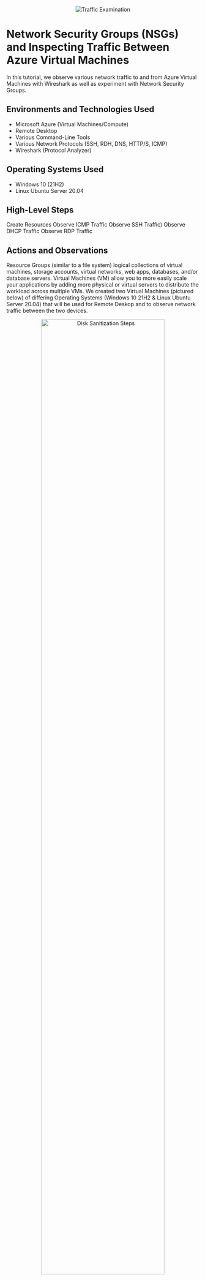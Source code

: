 <p align="center">
<img src="https://i.imgur.com/Ua7udoS.png" alt="Traffic Examination"/>
</p>

<h1>Network Security Groups (NSGs) and Inspecting Traffic Between Azure Virtual Machines</h1>
In this tutorial, we observe various network traffic to and from Azure Virtual Machines with Wireshark as well as experiment with Network Security Groups. <br />

<h2>Environments and Technologies Used</h2>

- Microsoft Azure (Virtual Machines/Compute)
- Remote Desktop
- Various Command-Line Tools
- Various Network Protocols (SSH, RDH, DNS, HTTP/S, ICMP)
- Wireshark (Protocol Analyzer)

<h2>Operating Systems Used </h2>

- Windows 10 (21H2)
- Linux Ubuntu Server 20.04

<h2>High-Level Steps</h2>

Create Resources
Observe ICMP Traffic
Observe SSH Traffic)
Observe DHCP Traffic
Observe RDP Traffic

<h2>Actions and Observations</h2>

<p>Resource Groups (similar to a file system) logical collections of virtual machines, storage accounts, virtual networks, web apps, databases, and/or database servers.  
Virtual Machines (VM) allow you to more easily scale your applications by adding more physical or virtual servers to distribute the workload across multiple VMs. We created two Virtual Machines (pictured below) of differing Operating Systems (Windows 10 21H2 & Linux Ubuntu Server 20.04) that will be used for Remote Deskop and to observe network traffic between the two devices. 
</p>

<p align="center">
<img src="https://i.imgur.com/BifIhxG.png" height="80%" width="80%" alt="Disk Sanitization Steps"/>
</p>

<br />

<p>Remote desktop allows the user to connect to a computer in another location, see that computer's desktop and interact with it as if it were local. A quick search for "remote desktop connection" will allow the user to access the VM. Here we will be entering the details of the public IP address for VM1 (Windows 10 21H2) to install Wireshark (packet analysis software) instead of using our local machine. (below pictured search of remote desktop and the result to enter IP address)</p>

<p align="center">
<img src="https://i.imgur.com/PEeQyYV.png" height="80%" width="80%" alt="Disk Sanitization Steps"/>
</p>

On the virtual machine with Windows 10, download Wireshark (Windows Installer 64-bit) and continue with all the default options.

Npcap will pop up to install, go ahead and install that with defaults and wireshark will continue to install after.

Open Wirehsark in the VM, click Ethernet and then click the blue fin at the top left under 'File' to begin capturing packets. Notice all the traffic already happening that happens in the background.

<br />
<p>
After retrieving the private IP address from VM2 (Linux Ubutu Server 20.04) we can now ping that private IP address from VM1 (Windows 10 21H2) that we've used to remote into. We can use the ping command to test the connection between machines for connectivity. So we can now view the traffic travel from VM1 to VM2 by filtering the ICMP packets in Wireshark. We can also ping other IP address or a domain names (www.google.com). The filtered traffic that is requested and its corresponding reply is shown below in Wireshark is pictured (left) and Powershell (right):
</p>
<p align="center">
<img src="https://i.imgur.com/SriHAg2.png" height="80%" width="80%" alt="Disk Sanitization Steps"/>
</p>

<br />

<p>If we want to deny the ping request we can add this rule to our Network Security Group inside the Virtual Machine and once we've added this rule to VM2, we can see that the traffic times out in PowerShell along with Wireshark longer displaying a reply to this request. 
  </p>
  <p align="center">
  <img src="https://i.imgur.com/mTtkBrg.png" height="80%" width="80%" alt="ping traffic"/>
  </p>
  <br/>
  <p>Wireshark and PowerShell timed out after denying icmp (ping) traffic</p>
  <p align="center">
<img src="https://i.imgur.com/8epnq3H.png" height="80%" width="80%" alt="icmp traffic deny"/>
</p>
</br>
<p> We can filter in Wireshark, with a the filter functionality we can filter SSH only traffic. From the Windows 10 VM, we enter SSH into Linux Virtual Machine (VM2) (using "ssh username@ip address" its private IP address). When we use commands such as touch, pwd (print working directory) or ls (list), into the linux SSH was used to connect. SSH traffic is observed spamming in WireShark. The SSH connection can be exited, by typing ‘exit’ and pressing [Enter].
</p>
<p align="center">
<img src="https://i.imgur.com/DpJdcZl.png" height="80%" width="80%" alt="ssh traffic"/>
</br>
<p> We can filter in Wireshark for "DHCP traffic only". From VM1 (Windows 10 21H2), a new IP address was issued from the command line (ipconfig /renew). Now DHCP traffic can be observed in WireShark.</p>
<p align="center">
<img src="https://i.imgur.com/GLm7cMT.png" height="80%" width="80%" alt="dhcp traffic"/>
</p>
</br>
<p> In Wireshark, we can filter for RDP traffic only (tcp.port == 3389) because the RDP (protocol) is constantly showing you a live stream from one computer to another, therefore traffic is consistently being transmitted </p>
<p align="center">
<img src="https://i.imgur.com/rB07Fw7.png" height="80%" width="80%" alt="tcp 3389"/>
</p>
<p align="center"><i><b>🌤️"Learn something new, or a new way of approaching something old because there are a few skills are valuable as the art of learning.”🌤️</p></i></b>
